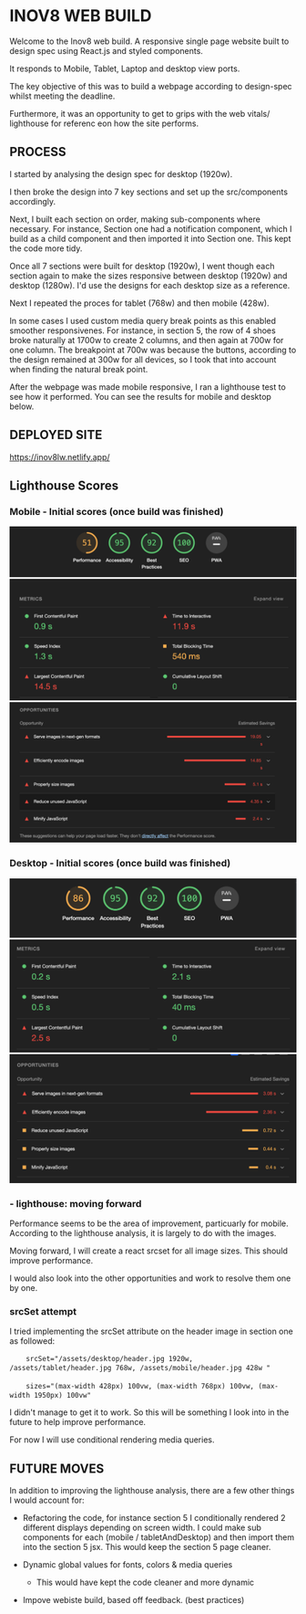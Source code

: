 # INOV8 WEB BUILD

Welcome to the Inov8 web build. A responsive single page website built to design spec using React.js and styled components. 

It responds to Mobile, Tablet, Laptop and desktop view ports.

The key objective of this was to build a webpage according to design-spec whilst meeting the deadline.

Furthermore, it was an opportunity to get to grips with the web vitals/ lighthouse for referenc eon how the site performs.

## PROCESS

I started by analysing the design spec for desktop (1920w). 

I then broke the design into 7 key sections and set up the src/components accordingly.

Next, I built each section on order, making sub-components where necessary. For instance, Section one had a notification component, which I build as a child component and then imported it into Section one. This kept the code more tidy.

Once all 7 sections were built for  desktop (1920w), I went though each section again to make the sizes responsive between desktop (1920w) and desktop (1280w). I'd use the designs for each desktop size as a reference.

Next I repeated the proces for tablet (768w) and then mobile (428w). 

In some cases I used custom media query break points as this enabled smoother responsivenes. For instance, in section 5, the row of 4 shoes broke naturally at 1700w to create 2 columns, and then again at 700w for one column. The breakpoint at 700w was because the buttons, according to the design remained at 300w for all devices, so I took that into account when finding the natural break point. 

After the webpage was made mobile responsive, I ran a lighthouse test to see how it performed. You can see the results for mobile and desktop below. 

## DEPLOYED SITE

https://inov8lw.netlify.app/

## Lighthouse Scores

### Mobile - Initial scores (once build was finished)

![InitialLighthouseOverall](public/images/lighthouseSummaryInitialMobile.png)
![InitialLighthouseMetrics](public/images/lighthouseMetricsInitialMobile.png)
![InitialLighthouseOpportunities](public/images/lighthousePerformanceInitialMobile.png)

### Desktop - Initial scores (once build was finished)

![InitialLighthouseOverall](public/images/lighthouseSummaryInitialDesktop.png)
![InitialLighthouseMetrics](public/images/lighthouseMetricsInitialDesktop.png)
![InitialLighthouseOpportunities](public/images/lighthouseOpportunitiesInitialDesktop.png)

### - lighthouse: moving forward

Performance seems to be the area of improvement, particuarly for mobile. According to the lighthouse analysis, it is largely to do with the images. 

Moving forward, I will create a react srcset for all image sizes. This should improve performance.

I would also look into the other opportunities and work to resolve them one by one.

###  srcSet attempt

I tried implementing the srcSet attribute on the header image in section one as followed:

```
    srcSet="/assets/desktop/header.jpg 1920w, /assets/tablet/header.jpg 768w, /assets/mobile/header.jpg 428w "

    sizes="(max-width 428px) 100vw, (max-width 768px) 100vw, (max-width 1950px) 100vw"
```

I didn't manage to get it to work. So this will be something I look into in the future to help improve performance. 

For now I will use conditional rendering media queries.


## FUTURE MOVES

In addition to improving the lighthouse analysis, there are a few other things I would account for:

- Refactoring the code, for instance section 5 I conditionally rendered 2 different displays depending on screen width. I could make sub components for each (mobile / tabletAndDesktop) and then import them into the section 5 jsx. This would keep the section 5 page cleaner.

- Dynamic global values for fonts, colors & media queries
  - This would have kept the code cleaner and more dynamic

- Impove webiste build, based off feedback. (best practices)
